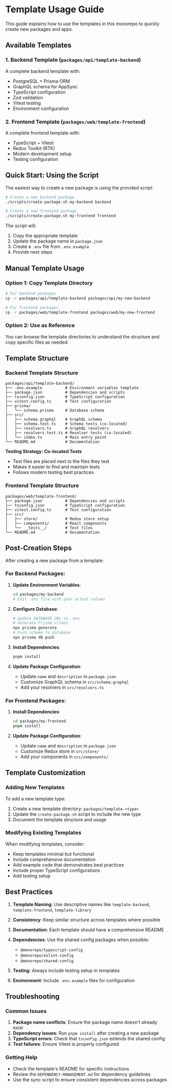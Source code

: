 # Template Usage Guide

This guide explains how to use the templates in this monorepo to quickly create new packages and apps.

## Available Templates

### 1. Backend Template (`packages/api/template-backend`)
A complete backend template with:
- PostgreSQL + Prisma ORM
- GraphQL schema for AppSync
- TypeScript configuration
- Zod validation
- Vitest testing
- Environment configuration

### 2. Frontend Template (`packages/web/template-frontend`)
A complete frontend template with:
- TypeScript + Vitest
- Redux Toolkit (RTK)
- Modern development setup
- Testing configuration

## Quick Start: Using the Script

The easiest way to create a new package is using the provided script:

```bash
# Create a new backend package
./scripts/create-package.sh my-backend backend

# Create a new frontend package
./scripts/create-package.sh my-frontend frontend
```

The script will:
1. Copy the appropriate template
2. Update the package name in `package.json`
3. Create a `.env` file from `.env.example`
4. Provide next steps

## Manual Template Usage

### Option 1: Copy Template Directory

```bash
# For backend packages
cp -r packages/api/template-backend packages/api/my-new-backend

# For frontend packages
cp -r packages/web/template-frontend packages/web/my-new-frontend
```

### Option 2: Use as Reference

You can browse the template directories to understand the structure and copy specific files as needed.

## Template Structure

### Backend Template Structure
```
packages/api/template-backend/
├── .env.example          # Environment variables template
├── package.json          # Dependencies and scripts
├── tsconfig.json         # TypeScript configuration
├── vitest.config.ts      # Test configuration
├── prisma/
│   └── schema.prisma     # Database schema
├── src/
│   ├── schema.graphql    # GraphQL schema
│   ├── schema.test.ts    # Schema tests (co-located)
│   ├── resolvers.ts      # GraphQL resolvers
│   ├── resolvers.test.ts # Resolver tests (co-located)
│   └── index.ts          # Main entry point
└── README.md             # Documentation
```

**Testing Strategy: Co-located Tests**
- Test files are placed next to the files they test
- Makes it easier to find and maintain tests
- Follows modern testing best practices

### Frontend Template Structure
```
packages/web/template-frontend/
├── package.json          # Dependencies and scripts
├── tsconfig.json         # TypeScript configuration
├── vitest.config.ts      # Test configuration
├── src/
│   ├── store/            # Redux store setup
│   ├── components/       # React components
│   └── __tests__/        # Test files
└── README.md             # Documentation
```

## Post-Creation Steps

After creating a new package from a template:

### For Backend Packages:
1. **Update Environment Variables**:
   ```bash
   cd packages/my-backend
   # Edit .env file with your actual values
   ```

2. **Configure Database**:
   ```bash
   # Update DATABASE_URL in .env
   # Generate Prisma client
   npx prisma generate
   # Push schema to database
   npx prisma db push
   ```

3. **Install Dependencies**:
   ```bash
   pnpm install
   ```

4. **Update Package Configuration**:
   - Update `name` and `description` in `package.json`
   - Customize GraphQL schema in `src/schema.graphql`
   - Add your resolvers in `src/resolvers.ts`

### For Frontend Packages:
1. **Install Dependencies**:
   ```bash
   cd packages/my-frontend
   pnpm install
   ```

2. **Update Package Configuration**:
   - Update `name` and `description` in `package.json`
   - Customize Redux store in `src/store/`
   - Add your components in `src/components/`

## Template Customization

### Adding New Templates

To add a new template type:

1. Create a new template directory: `packages/template-<type>`
2. Update the `create-package.sh` script to include the new type
3. Document the template structure and usage

### Modifying Existing Templates

When modifying templates, consider:
- Keep templates minimal but functional
- Include comprehensive documentation
- Add example code that demonstrates best practices
- Include proper TypeScript configurations
- Add testing setup

## Best Practices

1. **Template Naming**: Use descriptive names like `template-backend`, `template-frontend`, `template-library`

2. **Consistency**: Keep similar structure across templates where possible

3. **Documentation**: Each template should have a comprehensive README

4. **Dependencies**: Use the shared config packages when possible:
   - `@monorepo/typescript-config`
   - `@monorepo/eslint-config`
   - `@monorepo/shared-config`

5. **Testing**: Always include testing setup in templates

6. **Environment**: Include `.env.example` files for configuration

## Troubleshooting

### Common Issues

1. **Package name conflicts**: Ensure the package name doesn't already exist
2. **Dependency issues**: Run `pnpm install` after creating a new package
3. **TypeScript errors**: Check that `tsconfig.json` extends the shared config
4. **Test failures**: Ensure Vitest is properly configured

### Getting Help

- Check the template's README for specific instructions
- Review the `DEPENDENCY-MANAGEMENT.md` for dependency guidelines
- Use the sync script to ensure consistent dependencies across packages 
